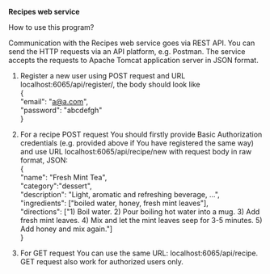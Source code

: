 <b>Recipes web service</b>

How to use this program?

Communication with the Recipes web service goes via REST API. You can send the HTTP requests via an API platform, e.g. Postman. The service accepts the requests to Apache Tomcat application server in JSON format.

1. Register a new user using POST request and URL localhost:6065/api/register/, the body should look like <br>
{ <br>
"email": "a@a.com", <br>
"password": "abcdefgh" <br>
} <br>

2. For a recipe POST request You should firstly provide Basic Authorization credentials (e.g. provided above if You have registered the same way) and use URL localhost:6065/api/recipe/new with request body in raw format, JSON: <br>
{ <br>
   "name": "Fresh Mint Tea", <br>
   "category":"dessert", <br>
   "description": "Light, aromatic and refreshing beverage, ...", <br>
   "ingredients": ["boiled water, honey, fresh mint leaves"], <br>
   "directions": ["1) Boil water. 2) Pour boiling hot water into a mug. 3) Add fresh mint leaves. 4) Mix and let the mint leaves seep for 3-5 minutes. 5) Add honey and mix again."] <br>
} <br>

3. For GET request You can use the same URL: localhost:6065/api/recipe. GET request also work for authorized users only.

